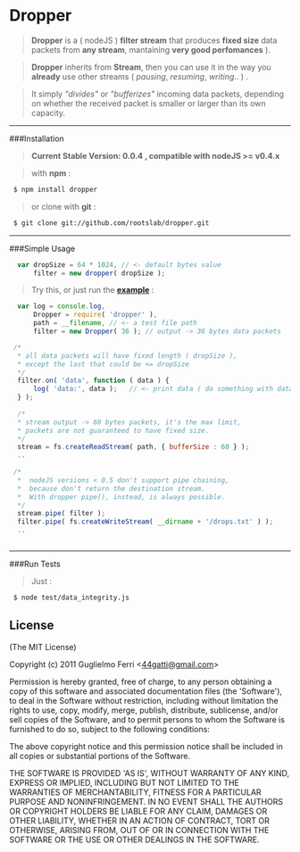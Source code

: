 # Dropper

> __Dropper__ is a ( nodeJS ) __filter stream__ that produces __fixed size__ data packets from __any stream__, mantaining __very good perfomances__ ).

> __Dropper__ inherits from __Stream__, then you can use it in the way you __already__ use other streams
> ( _pausing_, _resuming_, _writing_.. ) .

> It simply _"divides"_ or _"bufferizes"_ incoming data packets, depending on whether 
> the received packet is smaller or larger than its own capacity.

---------

###Installation

> **Current __Stable__ Version: 0.0.4 , compatible with nodeJS >= v0.4.x**

> with __npm__ :

``` bash
 $ npm install dropper
```

> or clone with __git__ :


``` bash
 $ git clone git://github.com/rootslab/dropper.git
```
---------

###Simple Usage

``` javascript
  var dropSize = 64 * 1024, // <- default bytes value
      filter = new dropper( dropSize );
```

> Try this, or just run the __[example](https://github.com/rootslab/dropper/blob/master/examples/)__ :

``` javascript
  var log = console.log,
      Dropper = require( 'dropper' ),
      path = __filename, // <- a test file path
      filter = new Dropper( 36 ); // output -> 36 bytes data packets

 /*
  * all data packets will have fixed length ( dropSize ),
  * except the last that could be <= dropSize
  */  
  filter.on( 'data', function ( data ) {
      log( 'data:', data );   // <- print data ( do something with data )
  } );
  
  /*
  * stream output -> 60 bytes packets, it's the max limit,
  * packets are not guaranteed to have fixed size.
  */
  stream = fs.createReadStream( path, { bufferSize : 60 } );
  ..
  
 /*
  *  nodeJS versions < 0.5 don't support pipe chaining,
  *  because don't return the destination stream.
  *  With dropper pipe(), instead, is always possible.
  */
  stream.pipe( filter );
  filter.pipe( fs.createWriteStream( __dirname + '/drops.txt' ) );
  ..
  
```
----------
###Run Tests

> Just :


``` bash
 $ node test/data_integrity.js
```

## License 

(The MIT License)

Copyright (c) 2011 Guglielmo Ferri &lt;44gatti@gmail.com&gt;

Permission is hereby granted, free of charge, to any person obtaining
a copy of this software and associated documentation files (the
'Software'), to deal in the Software without restriction, including
without limitation the rights to use, copy, modify, merge, publish,
distribute, sublicense, and/or sell copies of the Software, and to
permit persons to whom the Software is furnished to do so, subject to
the following conditions:

The above copyright notice and this permission notice shall be
included in all copies or substantial portions of the Software.

THE SOFTWARE IS PROVIDED 'AS IS', WITHOUT WARRANTY OF ANY KIND,
EXPRESS OR IMPLIED, INCLUDING BUT NOT LIMITED TO THE WARRANTIES OF
MERCHANTABILITY, FITNESS FOR A PARTICULAR PURPOSE AND NONINFRINGEMENT.
IN NO EVENT SHALL THE AUTHORS OR COPYRIGHT HOLDERS BE LIABLE FOR ANY
CLAIM, DAMAGES OR OTHER LIABILITY, WHETHER IN AN ACTION OF CONTRACT,
TORT OR OTHERWISE, ARISING FROM, OUT OF OR IN CONNECTION WITH THE
SOFTWARE OR THE USE OR OTHER DEALINGS IN THE SOFTWARE.
